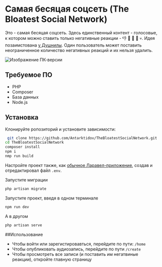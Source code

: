 # Самая бесяцая соцсеть (The Bloatest Social Network)

Это - самая бесяцая соцсеть. Здесь единственный контент - голосовые, к котором можно ставить только негативные реакции - 👎 🤡 💩 🤮 💀. Идея позаимстована [у Душнилы](https://www.youtube.com/watch?v=ZylVaL5GR6E). Один пользователь может поставить неограниченное количество негативных реакций и их нельзя удалить.

![Изображение ПК-версии](https://raw.githubusercontent.com/Antarktidov/TheBloatestSocialNetwork/refs/heads/main/images/Index%20Desktop.png?token=GHSAT0AAAAAACYPDYA6AYTEYEXTTN4WBHZ42DWQNTA)

## Требуемое ПО

* PHP
* Composer
* База данных
* Node.js

## Установка

Клонируйте ропозиторий и установите зависимости:

```bash
 git clone https://github.com/Antarktidov/TheBloatestSocialNetwork.git
cd TheBloatestSocialNetwork
composer install
npm i
nmp run build
```

Настройте проект также, как [обычное Ларавел-приложение](https://laravel.com/docs/11.x/installation#initial-configuration), создав и отредактировал файл ```.env```.

Запустите миграции
```bash
php artisan migrate
```

Запустите проект, введя в одном терминале
```bash
npm run dev
```

А в другом
```bash
php artisan serve
```

##Использование

* Чтобы войти или зарегистировавться, перейдите по пути: ```/home```
* Чтобы опубликовать аудиозапись, перейдите по пути ```/create```
* Чтобы просмотреть все записи (и поставить им негатвиные реакции), откройте главную страницу
